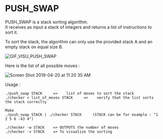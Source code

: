 # PUSH_SWAP

PUSH_SWAP is a stack sorting algorithm.  
It receives as input a stack of integers and returns a list of instructions to sort it.

To sort the stack, the algorithm can only use the provided stack A and an empty stack on equal size B.  

![GIF_VISU_PUSH_SWAP](https://user-images.githubusercontent.com/41552833/56455917-4f9c4980-6365-11e9-8373-4b06f391b561.gif)


Here is the list of all possible moves :

![Screen Shot 2019-04-20 at 11 20 35 AM](https://user-images.githubusercontent.com/41552833/56455457-d00b7c00-635e-11e9-9895-d9682f93f56a.png)

Usage :
```
./push_swap STACK     =>    list of moves to sort the stack
./checker < list_of_moves STACK     =>    verify that the list sorts the stack correclty

Make
./push_swap STACK | ./checker STACK     (STACK can be for example : "1 2 5 6 -43 4")

./checker -w STACK    => OUTPUTS the number of moves
./checker -v STACK    => To visualize the sorting
```
